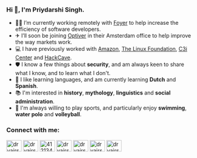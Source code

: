 <h3>Hi 👋, I'm Priydarshi Singh.</h3>

- 👨‍💻 I’m currently working remotely with [Foyer](https://foyer.work) to help increase the efficiency of software developers.
- ✈ I’ll soon be joining [Optiver](https://www.optiver.com) in their Amsterdam office to help improve the way markets work.
- 💻 I have previously worked with [Amazon](https://github.com/amzn), [The Linux Foundation](https://linuxfoundation.org/), [C3i Center](https://security.cse.iitk.ac.in/) and [HackCave](https://github.com/hackcave/).
- 🛡️ I know a few things about **security**, and am always keen to share what I know, and to learn what I don't.
- 📝 I like learning languages, and am currently learning **Dutch** and **Spanish**.
- 📚 I'm interested in **history**, **mythology**, **linguistics** and **social administration**.
- 🤽 I'm always willing to play sports, and particularly enjoy **swimming**, **water polo** and **volleyball**.

<h3 align="left">Connect with me:</h3>
<p align="left">
<a href="https://twitter.com/dryairship" target="blank"><img align="center" src="https://raw.githubusercontent.com/rahuldkjain/github-profile-readme-generator/master/src/images/icons/Social/twitter.svg" alt="dryairship" height="30" width="40" /></a>
<a href="https://linkedin.com/in/dryairship" target="blank"><img align="center" src="https://raw.githubusercontent.com/rahuldkjain/github-profile-readme-generator/master/src/images/icons/Social/linked-in-alt.svg" alt="dryairship" height="30" width="40" /></a>
<a href="https://stackoverflow.com/users/4121347" target="blank"><img align="center" src="https://raw.githubusercontent.com/rahuldkjain/github-profile-readme-generator/master/src/images/icons/Social/stack-overflow.svg" alt="4121347" height="30" width="40" /></a>
<a href="https://fb.com/dryairship" target="blank"><img align="center" src="https://raw.githubusercontent.com/rahuldkjain/github-profile-readme-generator/master/src/images/icons/Social/facebook.svg" alt="dryairship" height="30" width="40" /></a>
<a href="https://instagram.com/dryairship" target="blank"><img align="center" src="https://raw.githubusercontent.com/rahuldkjain/github-profile-readme-generator/master/src/images/icons/Social/instagram.svg" alt="dryairship" height="30" width="40" /></a>
<a href="https://www.hackerrank.com/dryairship" target="blank"><img align="center" src="https://raw.githubusercontent.com/rahuldkjain/github-profile-readme-generator/master/src/images/icons/Social/hackerrank.svg" alt="dryairship" height="30" width="40" /></a>
<a href="https://codeforces.com/profile/dryairship" target="blank"><img align="center" src="https://raw.githubusercontent.com/rahuldkjain/github-profile-readme-generator/master/src/images/icons/Social/codeforces.svg" alt="dryairship" height="30" width="40" /></a>
</p>
